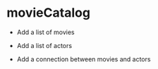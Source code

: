 # movieCatalog
 - Add a list of movies

 - Add a list of actors


 - Add a connection between movies and actors
